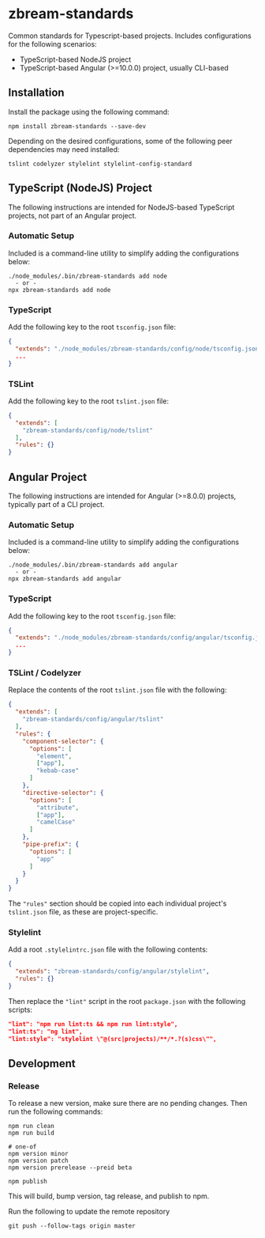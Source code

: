# zbream-standards

Common standards for Typescript-based projects.
Includes configurations for the following scenarios:

* TypeScript-based NodeJS project
* TypeScript-based Angular (>=10.0.0) project, usually CLI-based 

## Installation

Install the package using the following command:

```
npm install zbream-standards --save-dev
```

Depending on the desired configurations, some of the following peer dependencies may need installed:

```
tslint codelyzer stylelint stylelint-config-standard
```

## TypeScript (NodeJS) Project

The following instructions are intended for NodeJS-based TypeScript projects, not part of an Angular project.

### Automatic Setup

Included is a command-line utility to simplify adding the configurations below:

```
./node_modules/.bin/zbream-standards add node
  - or -
npx zbream-standards add node
```

### TypeScript

Add the following key to the root `tsconfig.json` file:

```json
{
  "extends": "./node_modules/zbream-standards/config/node/tsconfig.json",
  ...
}
```

### TSLint

Add the following key to the root `tslint.json` file:

```json
{
  "extends": [
    "zbream-standards/config/node/tslint"
  ],
  "rules": {}
}
```

## Angular Project

The following instructions are intended for Angular (>=8.0.0) projects, typically part of a CLI project.

### Automatic Setup

Included is a command-line utility to simplify adding the configurations below:

```
./node_modules/.bin/zbream-standards add angular
  - or -
npx zbream-standards add angular
```

### TypeScript

Add the following key to the root `tsconfig.json` file:

```json
{
  "extends": "./node_modules/zbream-standards/config/angular/tsconfig.json",
  ...
}
```

### TSLint / Codelyzer

Replace the contents of the root `tslint.json` file with the following:

```json
{
  "extends": [
    "zbream-standards/config/angular/tslint"
  ],
  "rules": {
    "component-selector": {
      "options": [
        "element",
        ["app"],
        "kebab-case"
      ]
    },
    "directive-selector": {
      "options": [
        "attribute",
        ["app"],
        "camelCase"
      ]
    },
    "pipe-prefix": {
      "options": [
        "app"
      ]
    }
  }
}
```

The `"rules"` section should be copied into each individual project's `tslint.json` file, as these are project-specific.

### Stylelint

Add a root `.stylelintrc.json` file with the following contents:

```json
{
  "extends": "zbream-standards/config/angular/stylelint",
  "rules": {}
}
```

Then replace the `"lint"` script in the root `package.json` with the following scripts:

```json
"lint": "npm run lint:ts && npm run lint:style",
"lint:ts": "ng lint",
"lint:style": "stylelint \"@(src|projects)/**/*.?(s)css\"",
```

## Development

### Release

To release a new version, make sure there are no pending changes. Then run the following commands:

```
npm run clean
npm run build

# one-of
npm version minor
npm version patch
npm version prerelease --preid beta

npm publish
```

This will build, bump version, tag release, and publish to npm.

Run the following to update the remote repository

```
git push --follow-tags origin master
```
